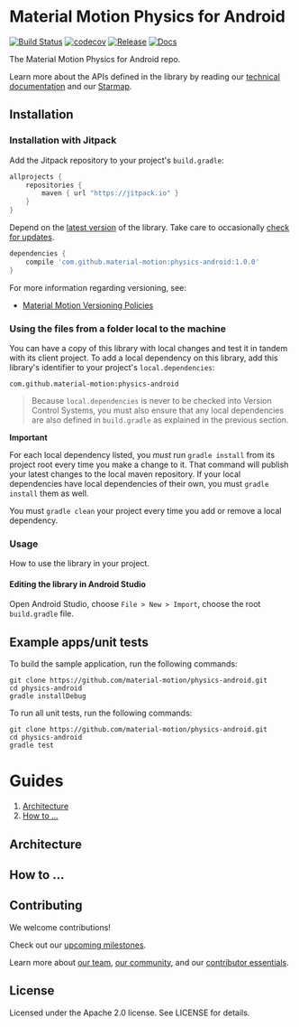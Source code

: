 # Material Motion Physics for Android

[![Build Status](https://travis-ci.org/material-motion/physics-android.svg?branch=develop)](https://travis-ci.org/material-motion/physics-android)
[![codecov](https://codecov.io/gh/material-motion/physics-android/branch/develop/graph/badge.svg)](https://codecov.io/gh/material-motion/physics-android)
[![Release](https://img.shields.io/github/release/material-motion/physics-android.svg)](https://github.com/material-motion/physics-android/releases/latest)
[![Docs](https://img.shields.io/badge/jitpack-docs-green.svg)](https://jitpack.io/com/github/material-motion/physics-android/stable-SNAPSHOT/javadoc/)

The Material Motion Physics for Android repo.

Learn more about the APIs defined in the library by reading our
[technical documentation](https://jitpack.io/com/github/material-motion/physics-android/1.0.0/javadoc/) and our
[Starmap](https://material-motion.github.io/material-motion/starmap/).

## Installation

### Installation with Jitpack

Add the Jitpack repository to your project's `build.gradle`:

```gradle
allprojects {
    repositories {
        maven { url "https://jitpack.io" }
    }
}
```

Depend on the [latest version](https://github.com/material-motion/physics-android/releases) of the library.
Take care to occasionally [check for updates](https://github.com/ben-manes/gradle-versions-plugin).

```gradle
dependencies {
    compile 'com.github.material-motion:physics-android:1.0.0'
}
```

For more information regarding versioning, see:

- [Material Motion Versioning Policies](https://material-motion.github.io/material-motion/team/essentials/core_team_contributors/release_process#versioning)

### Using the files from a folder local to the machine

You can have a copy of this library with local changes and test it in tandem
with its client project. To add a local dependency on this library, add this
library's identifier to your project's `local.dependencies`:

```
com.github.material-motion:physics-android
```

> Because `local.dependencies` is never to be checked into Version Control
Systems, you must also ensure that any local dependencies are also defined in
`build.gradle` as explained in the previous section.

**Important**

For each local dependency listed, you *must* run `gradle install` from its
project root every time you make a change to it. That command will publish your
latest changes to the local maven repository. If your local dependencies have
local dependencies of their own, you must `gradle install` them as well.

You must `gradle clean` your project every time you add or remove a local
dependency.

### Usage

How to use the library in your project.

#### Editing the library in Android Studio

Open Android Studio,
choose `File > New > Import`,
choose the root `build.gradle` file.

## Example apps/unit tests

To build the sample application, run the following commands:

    git clone https://github.com/material-motion/physics-android.git
    cd physics-android
    gradle installDebug

To run all unit tests, run the following commands:

    git clone https://github.com/material-motion/physics-android.git
    cd physics-android
    gradle test

# Guides

1. [Architecture](#architecture)
1. [How to ...](#how-to-...)

## Architecture

## How to ...

## Contributing

We welcome contributions!

Check out our [upcoming milestones](https://github.com/material-motion/physics-android/milestones).

Learn more about [our team](https://material-motion.github.io/material-motion/team/),
[our community](https://material-motion.github.io/material-motion/team/community/), and
our [contributor essentials](https://material-motion.github.io/material-motion/team/essentials/).

## License

Licensed under the Apache 2.0 license. See LICENSE for details.
